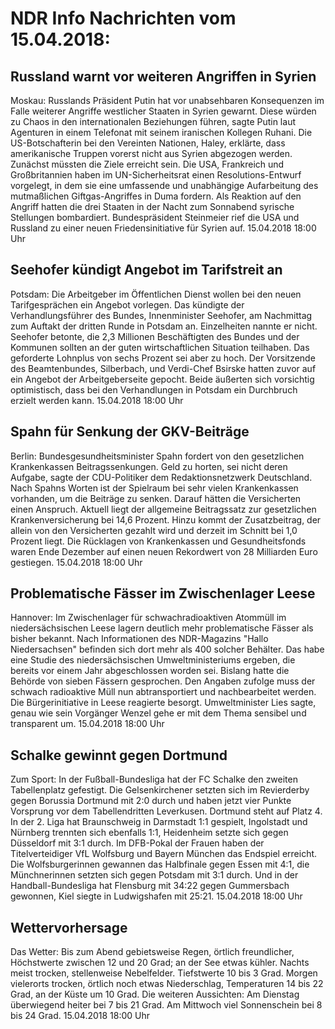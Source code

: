 # NDR Info Nachrichten vom 15.04.2018:


## Russland warnt vor weiteren Angriffen in Syrien
Moskau: Russlands Präsident Putin hat vor unabsehbaren Konsequenzen im Falle weiterer Angriffe westlicher Staaten in Syrien gewarnt. Diese würden zu Chaos in den internationalen Beziehungen führen, sagte Putin laut Agenturen in einem Telefonat mit seinem iranischen Kollegen Ruhani. Die US-Botschafterin bei den Vereinten Nationen, Haley, erklärte, dass amerikanische Truppen vorerst nicht aus Syrien abgezogen werden. Zunächst müssten die Ziele erreicht sein. Die USA, Frankreich und Großbritannien haben im UN-Sicherheitsrat einen Resolutions-Entwurf vorgelegt, in dem sie eine umfassende und unabhängige Aufarbeitung des mutmaßlichen Giftgas-Angriffes in Duma fordern. Als Reaktion auf den Angriff hatten die drei Staaten in der Nacht zum Sonnabend syrische Stellungen bombardiert. Bundespräsident Steinmeier rief die USA und Russland zu einer neuen Friedensinitiative für Syrien auf. 15.04.2018 18:00 Uhr 

## Seehofer kündigt Angebot im Tarifstreit an
Potsdam: Die Arbeitgeber im Öffentlichen Dienst wollen bei den neuen Tarifgesprächen ein Angebot vorlegen. Das kündigte der Verhandlungsführer des Bundes, Innenminister Seehofer, am Nachmittag zum Auftakt der dritten Runde in Potsdam an. Einzelheiten nannte er nicht. Seehofer betonte, die 2,3 Millionen Beschäftigten des Bundes und der Kommunen sollten an der guten wirtschaftlichen Situation teilhaben. Das geforderte Lohnplus von sechs Prozent sei aber zu hoch. Der Vorsitzende des Beamtenbundes, Silberbach, und Verdi-Chef Bsirske hatten zuvor auf ein Angebot der Arbeitgeberseite gepocht. Beide äußerten sich vorsichtig optimistisch, dass bei den Verhandlungen in Potsdam ein Durchbruch erzielt werden kann. 15.04.2018 18:00 Uhr 

## Spahn für Senkung der GKV-Beiträge
Berlin: Bundesgesundheitsminister Spahn fordert von den gesetzlichen Krankenkassen Beitragssenkungen. Geld zu horten, sei nicht deren Aufgabe, sagte der CDU-Politiker dem Redaktionsnetzwerk Deutschland. Nach Spahns Worten ist der Spielraum bei sehr vielen Krankenkassen vorhanden, um die Beiträge zu senken. Darauf hätten die Versicherten einen Anspruch. Aktuell liegt der allgemeine Beitragssatz zur gesetzlichen Krankenversicherung bei 14,6 Prozent. Hinzu kommt der Zusatzbeitrag, der allein von den Versicherten gezahlt wird und derzeit im Schnitt bei 1,0 Prozent liegt. Die Rücklagen von Krankenkassen und Gesundheitsfonds waren Ende Dezember auf einen neuen Rekordwert von 28 Milliarden Euro gestiegen. 15.04.2018 18:00 Uhr 

## Problematische Fässer im Zwischenlager Leese
Hannover: Im Zwischenlager für schwachradioaktiven Atommüll im niedersächsischen Leese lagern deutlich mehr problematische Fässer als bisher bekannt. Nach Informationen des NDR-Magazins "Hallo Niedersachsen" befinden sich dort mehr als 400 solcher Behälter. Das habe eine Studie des niedersächsischen Umweltministeriums ergeben, die bereits vor einem Jahr abgeschlossen worden sei. Bislang hatte die Behörde von sieben Fässern gesprochen. Den Angaben zufolge muss der schwach radioaktive Müll nun abtransportiert und nachbearbeitet werden. Die Bürgerinitiative in Leese reagierte besorgt. Umweltminister Lies sagte, genau wie sein Vorgänger Wenzel gehe er mit dem Thema sensibel und transparent um. 15.04.2018 18:00 Uhr 

## Schalke gewinnt gegen Dortmund
Zum Sport: In der Fußball-Bundesliga hat der FC Schalke den zweiten Tabellenplatz gefestigt. Die Gelsenkirchener setzten sich im Revierderby gegen Borussia Dortmund mit 2:0 durch und haben jetzt vier Punkte Vorsprung vor dem Tabellendritten Leverkusen. Dortmund steht auf Platz 4. In der 2. Liga hat Braunschweig in Darmstadt 1:1 gespielt, Ingolstadt und Nürnberg trennten sich ebenfalls 1:1, Heidenheim setzte sich gegen Düsseldorf mit 3:1 durch. Im DFB-Pokal der Frauen haben der Titelverteidiger VfL Wolfsburg und Bayern München das Endspiel erreicht. Die Wolfsburgerinnen gewannen das Halbfinale gegen Essen mit 4:1, die Münchnerinnen setzten sich gegen Potsdam mit 3:1 durch. Und in der Handball-Bundesliga hat Flensburg mit 34:22 gegen Gummersbach gewonnen, Kiel siegte in Ludwigshafen mit 25:21. 15.04.2018 18:00 Uhr 

## Wettervorhersage
Das Wetter: Bis zum Abend gebietsweise Regen, örtlich freundlicher, Höchstwerte zwischen 12 und 20 Grad; an der See etwas kühler. Nachts meist trocken, stellenweise Nebelfelder. Tiefstwerte 10 bis 3 Grad. Morgen vielerorts trocken, örtlich noch etwas Niederschlag, Temperaturen 14 bis 22 Grad, an der Küste um 10 Grad. Die weiteren Aussichten: Am Dienstag überwiegend heiter bei 7 bis 21 Grad. Am Mittwoch viel Sonnenschein bei 8 bis 24 Grad. 15.04.2018 18:00 Uhr 
